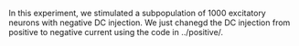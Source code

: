 In this experiment, we stimulated a subpopulation of 1000 excitatory neurons with negative DC injection. We just chanegd the DC injection from positive to negative current using the code in ../positive/.

